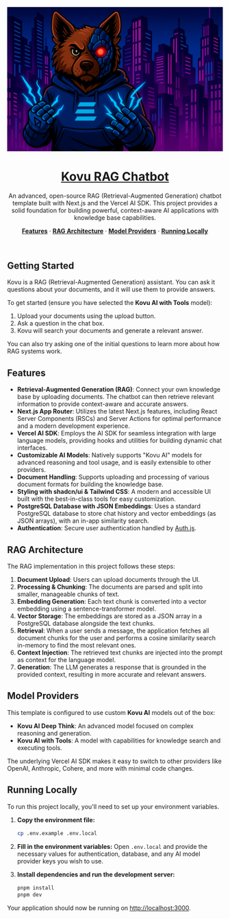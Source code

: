 <a href="https://kovu.ai/">
  <img alt="Kovu RAG" src="public/images/kovuhandsbg.png">
  <h1 align="center">Kovu RAG Chatbot</h1>
</a>

<p align="center">
  An advanced, open-source RAG (Retrieval-Augmented Generation) chatbot template built with Next.js and the Vercel AI SDK. This project provides a solid foundation for building powerful, context-aware AI applications with knowledge base capabilities.
</p>

<p align="center">
  <a href="#features"><strong>Features</strong></a> ·
  <a href="#architecture"><strong>RAG Architecture</strong></a> ·
  <a href="#model-providers"><strong>Model Providers</strong></strong></a> ·
  <a href="#running-locally"><strong>Running Locally</strong></a>
</p>
<br/>

## Getting Started

Kovu is a RAG (Retrieval-Augmented Generation) assistant. You can ask it questions about your documents, and it will use them to provide answers.

To get started (ensure you have selected the **Kovu AI with Tools** model):
1.  Upload your documents using the upload button.
2.  Ask a question in the chat box.
3.  Kovu will search your documents and generate a relevant answer.

You can also try asking one of the initial questions to learn more about how RAG systems work.

## Features

- **Retrieval-Augmented Generation (RAG)**: Connect your own knowledge base by uploading documents. The chatbot can then retrieve relevant information to provide context-aware and accurate answers.
- **Next.js App Router**: Utilizes the latest Next.js features, including React Server Components (RSCs) and Server Actions for optimal performance and a modern development experience.
- **Vercel AI SDK**: Employs the AI SDK for seamless integration with large language models, providing hooks and utilities for building dynamic chat interfaces.
- **Customizable AI Models**: Natively supports "Kovu AI" models for advanced reasoning and tool usage, and is easily extensible to other providers.
- **Document Handling**: Supports uploading and processing of various document formats for building the knowledge base.
- **Styling with shadcn/ui & Tailwind CSS**: A modern and accessible UI built with the best-in-class tools for easy customization.
- **PostgreSQL Database with JSON Embeddings**: Uses a standard PostgreSQL database to store chat history and vector embeddings (as JSON arrays), with an in-app similarity search.
- **Authentication**: Secure user authentication handled by [Auth.js](https://authjs.dev).

## RAG Architecture

The RAG implementation in this project follows these steps:
1.  **Document Upload**: Users can upload documents through the UI.
2.  **Processing & Chunking**: The documents are parsed and split into smaller, manageable chunks of text.
3.  **Embedding Generation**: Each text chunk is converted into a vector embedding using a sentence-transformer model.
4.  **Vector Storage**: The embeddings are stored as a JSON array in a PostgreSQL database alongside the text chunks.
5.  **Retrieval**: When a user sends a message, the application fetches all document chunks for the user and performs a cosine similarity search in-memory to find the most relevant ones.
6.  **Context Injection**: The retrieved text chunks are injected into the prompt as context for the language model.
7.  **Generation**: The LLM generates a response that is grounded in the provided context, resulting in more accurate and relevant answers.

## Model Providers

This template is configured to use custom **Kovu AI** models out of the box:

- **Kovu AI Deep Think**: An advanced model focused on complex reasoning and generation.
- **Kovu AI with Tools**: A model with capabilities for knowledge search and executing tools.

The underlying Vercel AI SDK makes it easy to switch to other providers like OpenAI, Anthropic, Cohere, and more with minimal code changes.

## Running Locally

To run this project locally, you'll need to set up your environment variables.

1.  **Copy the environment file:**
    ```bash
    cp .env.example .env.local
    ```
2.  **Fill in the environment variables:**
    Open `.env.local` and provide the necessary values for authentication, database, and any AI model provider keys you wish to use.

3.  **Install dependencies and run the development server:**
    ```bash
    pnpm install
    pnpm dev
    ```

Your application should now be running on [http://localhost:3000](http://localhost:3000).
